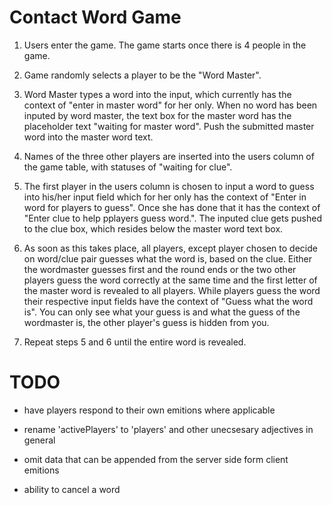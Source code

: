 # Contact Word Game

1. Users enter the game. The game starts once there is 4 people in the game.

2. Game randomly selects a player to be the "Word Master".

3. Word Master types a word into the input, which currently has the context of "enter in master word" for her only. When no word has been inputed by word master, the text box for the master word has the placeholder text "waiting for master word". Push the submitted master word into the master word text.

4. Names of the three other players are inserted into the users column of the game table, with statuses of "waiting for clue".

5. The first player in the users column is chosen to input a word to guess into his/her input field which for her only has the context of "Enter in word for players to guess". Once she has done that it has the context of "Enter clue to help pplayers guess word.". The inputed clue gets pushed to the clue box, which resides below the master word text box.

6. As soon as this takes place, all players, except player chosen to decide on word/clue pair guesses what the word is, based on the clue. Either the wordmaster guesses first and the round ends or the two other players guess the word correctly at the same time and the first letter of the master word is revealed to all players. While players guess the word their respective input fields have the context of "Guess what the word is". You can only see what your guess is and what the guess of the wordmaster is, the other player's guess is hidden from you.

7. Repeat steps 5 and 6 until the entire word is revealed.

# TODO

- have players respond to their own emitions where applicable

- rename 'activePlayers' to 'players' and other unecsesary adjectives in general

- omit data that can be appended from the server side form client emitions

- ability to cancel a word